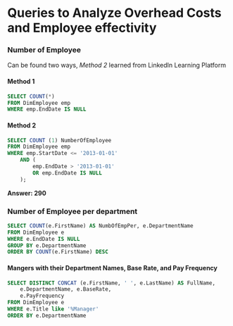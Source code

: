 # Queries to Analyze Overhead Costs and Employee effectivity

### Number of Employee
Can be found two ways, _Method 2_ learned from LinkedIn Learning Platform

#### Method 1
```SQL
SELECT COUNT(*)
FROM DimEmployee emp 
WHERE emp.EndDate IS NULL
```
#### Method 2
```SQL
SELECT COUNT (1) NumberOfEmployee
FROM DimEmployee emp
WHERE emp.StartDate <= '2013-01-01'
    AND (
        emp.EndDate > '2013-01-01'
        OR emp.EndDate IS NULL 
    );
```
**Answer: 290**

### Number of Employee per department
```SQL
SELECT COUNT(e.FirstName) AS NumbOfEmpPer, e.DepartmentName
FROM DimEmployee e 
WHERE e.EndDate IS NULL
GROUP BY e.DepartmentName
ORDER BY COUNT(e.FirstName) DESC
```

 #### Mangers with their Department Names, Base Rate, and Pay Frequency  
```SQL
SELECT DISTINCT CONCAT (e.FirstName, ' ', e.LastName) AS FullName, 
    e.DepartmentName, e.BaseRate, 
    e.PayFrequency
FROM DimEmployee e
WHERE e.Title like '%Manager'
ORDER BY e.DepartmentName 
```
